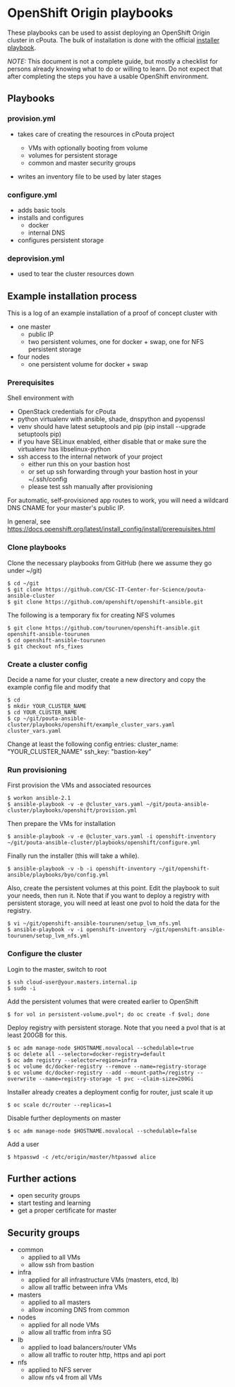 # OpenShift Origin playbooks

These playbooks can be used to assist deploying an OpenShift Origin cluster in cPouta. The bulk of installation
is done with the official [installer playbook](https://github.com/openshift/openshift-ansible).

*NOTE:* This document is not a complete guide, but mostly a checklist for persons already knowing
what to do or willing to learn. Do not expect that after completing the steps you have a usable OpenShift environment.

## Playbooks

### provision.yml

- takes care of creating the resources in cPouta project
    - VMs with optionally booting from volume
    - volumes for persistent storage
    - common and master security groups
    
- writes an inventory file to be used by later stages

### configure.yml

- adds basic tools
- installs and configures
    - docker
    - internal DNS
- configures persistent storage

### deprovision.yml

- used to tear the cluster resources down

## Example installation process

This is a log of an example installation of a proof of concept cluster with

- one master
    - public IP
    - two persistent volumes, one for docker + swap, one for NFS persistent storage
- four nodes
    - one persistent volume for docker + swap

### Prerequisites

Shell environment with
- OpenStack credentials for cPouta 
- python virtualenv with ansible, shade, dnspython and pyopenssl
- venv should have latest setuptools and pip (pip install --upgrade setuptools pip)
- if you have SELinux enabled, either disable that or make sure the virtualenv has libselinux-python  
- ssh access to the internal network of your project
    - either run this on your bastion host
    - or set up ssh forwarding through your bastion host in your ~/.ssh/config
    - please test ssh manually after provisioning 

For automatic, self-provisioned app routes to work, you will need a wildcard DNS CNAME for your master's public IP.
 
In general, see https://docs.openshift.org/latest/install_config/install/prerequisites.html

### Clone playbooks

Clone the necessary playbooks from GitHub (here we assume they go under ~/git)
    
    $ cd ~/git
    $ git clone https://github.com/CSC-IT-Center-for-Science/pouta-ansible-cluster
    $ git clone https://github.com/openshift/openshift-ansible.git
    
The following is a temporary fix for creating NFS volumes

    $ git clone https://github.com/tourunen/openshift-ansible.git openshift-ansible-tourunen
    $ cd openshift-ansible-tourunen
    $ git checkout nfs_fixes

### Create a cluster config

Decide a name for your cluster, create a new directory and copy the example config file and modify that

    $ cd
    $ mkdir YOUR_CLUSTER_NAME
    $ cd YOUR_CLUSTER_NAME
    $ cp ~/git/pouta-ansible-cluster/playbooks/openshift/example_cluster_vars.yaml cluster_vars.yaml

Change at least the following config entries:
    cluster_name: "YOUR_CLUSTER_NAME" 
    ssh_key: "bastion-key"

    

### Run provisioning

First provision the VMs and associated resources

    $ workon ansible-2.1
    $ ansible-playbook -v -e @cluster_vars.yaml ~/git/pouta-ansible-cluster/playbooks/openshift/provision.yml 

Then prepare the VMs for installation

    $ ansible-playbook -v -e @cluster_vars.yaml -i openshift-inventory ~/git/pouta-ansible-cluster/playbooks/openshift/configure.yml
     
Finally run the installer (this will take a while).
    
    $ ansible-playbook -v -b -i openshift-inventory ~/git/openshift-ansible/playbooks/byo/config.yml

Also, create the persistent volumes at this point. Edit the playbook to suit your needs, then run it. Note that if you
want to deploy a registry with persistent storage, you will need at least one pvol to hold the data for the registry.

    $ vi ~/git/openshift-ansible-tourunen/setup_lvm_nfs.yml
    $ ansible-playbook -v -i openshift-inventory ~/git/openshift-ansible-tourunen/setup_lvm_nfs.yml

### Configure the cluster

Login to the master, switch to root

    $ ssh cloud-user@your.masters.internal.ip
    $ sudo -i
    
Add the persistent volumes that were created earlier to OpenShift

    $ for vol in persistent-volume.pvol*; do oc create -f $vol; done

Deploy registry with persistent storage. Note that you need a pvol that is at least 200GB for this.

    $ oc adm manage-node $HOSTNAME.novalocal --schedulable=true
    $ oc delete all --selector=docker-registry=default
    $ oc adm registry --selector=region=infra
    $ oc volume dc/docker-registry --remove --name=registry-storage 
    $ oc volume dc/docker-registry --add --mount-path=/registry --overwrite --name=registry-storage -t pvc --claim-size=200Gi 

Installer already creates a deployment config for router, just scale it up
    
    $ oc scale dc/router --replicas=1 

Disable further deployments on master

    $ oc adm manage-node $HOSTNAME.novalocal --schedulable=false

Add a user
    
    $ htpasswd -c /etc/origin/master/htpasswd alice

## Further actions

- open security groups
- start testing and learning
- get a proper certificate for master

## Security groups

- common
    - applied to all VMs
    - allow ssh from bastion
- infra
    - applied for all infrastructure VMs (masters, etcd, lb)
    - allow all traffic between infra VMs
- masters
    - applied to all masters
    - allow incoming DNS from common
- nodes
    - applied for all node VMs
    - allow all traffic from infra SG
- lb
    - applied to load balancers/router VMs
    - allow all traffic to router http, https and api port
- nfs
    - applied to NFS server
    - allow nfs v4 from all VMs

